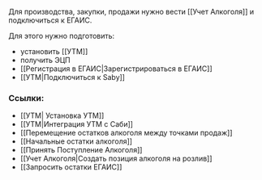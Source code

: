 Для производства, закупки, продажи нужно вести [[Учет Алкоголя]]  и подключиться к ЕГАИС.

Для этого нужно подготовить:
- установить [[УТМ]]
- получить ЭЦП
- [[Регистрация в ЕГАИС|Зарегистрироваться в ЕГАИС]]
- [[УТМ|Подключиться к Saby]]

### Ссылки:
- [[УТМ| Установка УТМ]]
- [[УТМ|Интеграция УТМ с Саби]]
- [[Перемещение остатков алкоголя между точками продаж]]
- [[Начальные остатки алкоголя]]
- [[Принять Поступление Алкоголя]]
- [[Учет Алкоголя|Создать позиция алкоголя на розлив]]
- [[Запросить остатки ЕГАИС]]